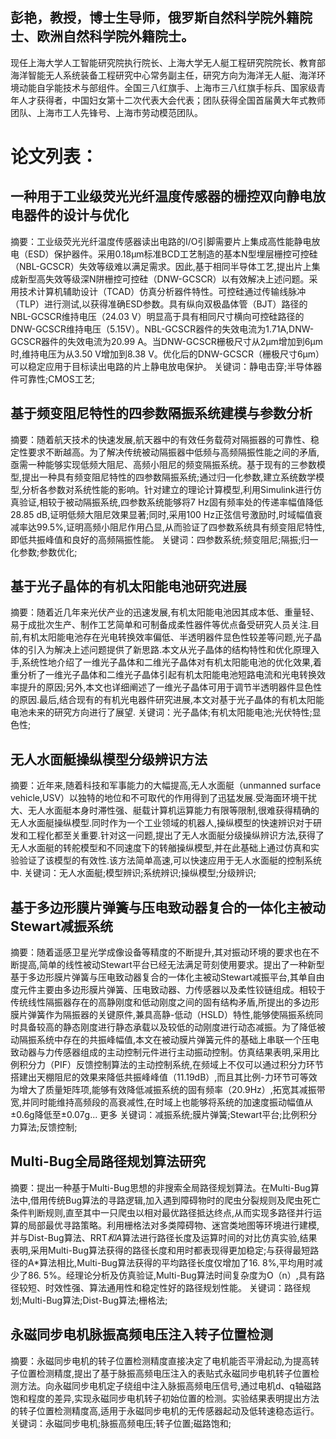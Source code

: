 ## 彭艳，教授，博士生导师，俄罗斯自然科学院外籍院士、欧洲自然科学院外籍院士。
现任上海大学人工智能研究院执行院长、上海大学无人艇工程研究院院长、教育部海洋智能无人系统装备工程研究中心常务副主任，研究方向为海洋无人艇、海洋环境动能自孚能技术与部组件。全国三八红旗手、上海市三八红旗手标兵、国家级青年人才获得者，中国妇女第十二次代表大会代表；团队获得全国首届黄大年式教师团队、上海市工人先锋号、上海市劳动模范团队。

# 论文列表：
## 一种用于工业级荧光光纤温度传感器的栅控双向静电放电器件的设计与优化
摘要：工业级荧光光纤温度传感器读出电路的I/O引脚需要片上集成高性能静电放电（ESD）保护器件。采用0.18μm标准BCD工艺制造的基本N型埋层栅控可控硅（NBL-GCSCR）失效等级难以满足需求。因此,基于相同半导体工艺,提出片上集成新型高失效等级深N阱栅控可控硅（DNW-GCSCR）以有效解决上述问题。采用技术计算机辅助设计（TCAD）仿真分析器件特性。可控硅通过传输线脉冲（TLP）进行测试,以获得准确ESD参数。具有纵向双极晶体管（BJT）路径的NBL-GCSCR维持电压（24.03 V）明显高于具有相同尺寸横向可控硅路径的DNW-GCSCR维持电压（5.15V）。NBL-GCSCR器件的失效电流为1.71A,DNW-GCSCR器件的失效电流为20.99 A。当DNW-GCSCR栅极尺寸从2μm增加到6μm时,维持电压为从3.50 V增加到8.38 V。优化后的DNW-GCSCR（栅极尺寸6μm）可以稳定应用于目标读出电路的片上静电放电保护。 
关键词：静电击穿;半导体器件可靠性;CMOS工艺;
## 基于频变阻尼特性的四参数隔振系统建模与参数分析
摘要：随着航天技术的快速发展,航天器中的有效任务载荷对隔振器的可靠性、稳定性要求不断越高。为了解决传统被动隔振器中低频与高频隔振性能之间的矛盾,亟需一种能够实现低频大阻尼、高频小阻尼的频变隔振系统。基于现有的三参数模型,提出一种具有频变阻尼特性的四参数隔振系统;通过归一化参数,建立系统数学模型,分析各参数对系统性能的影响。针对建立的理论计算模型,利用Simulink进行仿真验证,相较于被动隔振系统,四参数系统能够将7 Hz固有频率处的传递率幅值降低28.85 dB,证明低频大阻尼效果显著;同时,采用100 Hz正弦信号激励时,时域幅值衰减率达99.5%,证明高频小阻尼作用凸显,从而验证了四参数系统具有频变阻尼特性,即低共振峰值和良好的高频隔振性能。 
关键词：四参数系统;频变阻尼;隔振;归一化参数;参数优化;
## 基于光子晶体的有机太阳能电池研究进展
摘要：随着近几年来光伏产业的迅速发展,有机太阳能电池因其成本低、重量轻、易于成批次生产、制作工艺简单和可制备成柔性器件等优点备受研究人员关注.目前,有机太阳能电池存在光电转换效率偏低、半透明器件显色性较差等问题,光子晶体的引入为解决上述问题提供了新思路.本文从光子晶体的结构特性和优化原理入手,系统性地介绍了一维光子晶体和二维光子晶体对有机太阳能电池的优化效果,着重分析了一维光子晶体和二维光子晶体引起有机太阳能电池短路电流和光电转换效率提升的原因;另外,本文也详细阐述了一维光子晶体可用于调节半透明器件显色性的原因.最后,结合现有的有机光电器件研究进展,本文对基于光子晶体的有机太阳能电池未来的研究方向进行了展望. 
关键词：光子晶体;有机太阳能电池;光伏特性;显色性;
## 无人水面艇操纵模型分级辨识方法
摘要：近年来,随着科技和军事能力的大幅提高,无人水面艇（unmanned surface vehicle,USV）以独特的地位和不可取代的作用得到了迅猛发展.受海面环境干扰大、无人水面艇本身时滞性强、艇载计算机运算能力有限等限制,很难获得精确的无人水面艇操纵模型.同时作为一个工业领域的机器人,操纵模型的快速辨识对于研发和工程化都至关重要.针对这一问题,提出了无人水面艇分级操纵辨识方法,获得了无人水面艇的转舵模型和不同速度下的转艏操纵模型,并在此基础上通过仿真和实验验证了该模型的有效性.该方法简单高速,可以快速应用于无人水面艇的控制系统中. 
关键词：无人水面艇;模型辨识;系统辨识;操纵模型;分级辨识;
## 基于多边形膜片弹簧与压电致动器复合的一体化主被动Stewart减振系统
摘要：随着遥感卫星光学成像设备等精度的不断提升,其对振动环境的要求也在不断提高,简单的线性被动Stewart平台已经无法满足苛刻使用要求。提出了一种新型基于多边形膜片弹簧与压电致动器复合的一体化主被动Stewart减振平台,其单自由度元件主要由多边形膜片弹簧、压电致动器、力传感器以及柔性铰链组成。相较于传统线性隔振器存在的高静刚度和低动刚度之间的固有结构矛盾,所提出的多边形膜片弹簧作为隔振器的关键原件,兼具高静-低动（HSLD）特性,能够使隔振系统同时具备较高的静态刚度进行静态承载以及较低的动刚度进行动态减振。为了降低被动隔振系统中存在的共振峰幅值,本文在被动膜片弹簧元件的基础上串联一个压电致动器与力传感器组成的主动控制元件进行主动振动控制。仿真结果表明,采用比例积分力（PIF）反馈控制算法的主动控制系统,在频域上不仅可以通过积分力环节搭建出天棚阻尼的效果来降低共振峰峰值（11.19dB）,而且其比例-力环节可等效为增大了质量矩阵项,能够有效降低减振系统的固有频率（20.9Hz）,拓宽其减振带宽,并同时能维持高频段的高衰减性,在时域上也能够将系统的加速度振动幅值从±0.6g降低至±0.07g... 更多
关键词：减振系统;膜片弹簧;Stewart平台;比例积分力算法;反馈控制;
## Multi-Bug全局路径规划算法研究
摘要：提出一种基于Multi-Bug思想的非搜索全局路径规划算法。在Multi-Bug算法中,借用传统Bug算法的寻路逻辑,加入遇到障碍物时的爬虫分裂规则及爬虫死亡条件判断规则,直至其中一只爬虫以相对最优路径抵达终点,从而实现多路径并行运算的局部最优寻路策略。利用栅格法对多类障碍物、迷宫类地图等环境进行建模,并与Dist-Bug算法、RRT*和A*算法进行路径长度及运算时间的对比仿真实验,结果表明,采用Multi-Bug算法获得的路径长度和用时都表现得更加稳定;与获得最短路径的A*算法相比,Multi-Bug算法获得的平均路径长度仅增加了16. 8%,平均用时减少了86. 5%。经理论分析及仿真验证,Multi-Bug算法时间复杂度为O（n）,具有路径较短、时效性强、算法通用性和稳定性好的路径规划性能。 
关键词：路径规划;Multi-Bug算法;Dist-Bug算法;栅格法;
## 永磁同步电机脉振高频电压注入转子位置检测
摘要：永磁同步电机的转子位置检测精度直接决定了电机能否平滑起动,为提高转子位置检测精度,提出了基于脉振高频电压注入的表贴式永磁同步电机转子位置检测方法。向永磁同步电机定子绕组中注入脉振高频电压信号,通过电机d、q轴磁路饱和程度的差异,实现永磁同步电机转子初始位置的检测。实验结果表明提出方法的转子位置检测精度高,适用于永磁同步电机的无传感器起动及低转速稳态运行。 
关键词：永磁同步电机;脉振高频电压;转子位置;磁路饱和;